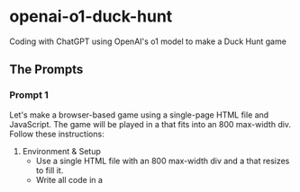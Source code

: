 # openai-o1-duck-hunt

Coding with ChatGPT using OpenAI's o1 model to make a Duck Hunt game

## The Prompts

### Prompt 1

Let's make a browser-based game using a single-page HTML file and JavaScript. The game will be played in a <canvas> that fits into an 800 max-width div. Follow these instructions:

1. Environment & Setup
    - Use a single HTML file with an 800 max-width div and a <canvas> that resizes to fill it.
    - Write all code in a <script> tag.
2. Scene & Floor
    - The scene floor is a cartoon marsh represented by green grass.
    - Several trees in the background.
    - Render a simple sky background (gradient).
3. Gun (Mouse-Aim & Fire)
    - The mouse pointer should be replaced by a crosshairs when hovering over the canvas
    - Clicking the mouse button should cause the crosshairs to flash
4. Code Structure
    - Use ES6 classes for Gun, Shell, Duck, etc.
    - A main loop runs the game.

### Prompt 2

Make the total canvas height be equal to its width. Then let's build out that duck class. Use this image <https://seeklogo.com/images/D/Duck_Hunt-logo-8044A0A3B6-seeklogo.com.png> of a duck flying to the right. Reverse the image if the duck is flying to the left. One duck should enter the screen at a random height every 3-7 seconds. The duck should enter at one edge of the screen and move fairly quickly towards the other side of the screen.

### Prompt 3

Ducks should always appear in the upper third of the canvas. Also, make them fly at a random speed, not too fast, not too slow.

### Prompt 4

Let's introduce a distance dimension. Each duck instance should have a distance from the shooter between 30 feet to 200 feet. Choose a distance for each instance at random. Scale the size of the duck so that ducks that are further away appear smaller. Use the current size for ducks that are 50 feet away. Ducks that are 200 feet away should be much smaller.

### Prompt 5

Firing the gun by clicking the mouse button should fire a shell. Each shell should travel in a straight line. Shells travel at 1,000 feet per second. When the shell reaches the same distance as a duck instance that's currently on the screen, decide if there is a hit by determining if the shell is within a 100 pixel radius of the location of the duck. If there is a hit, console.log "hit!".

Here I had to make my first correction:

Shells should not linger. They should be deleted once they have travelled 500 feet.
